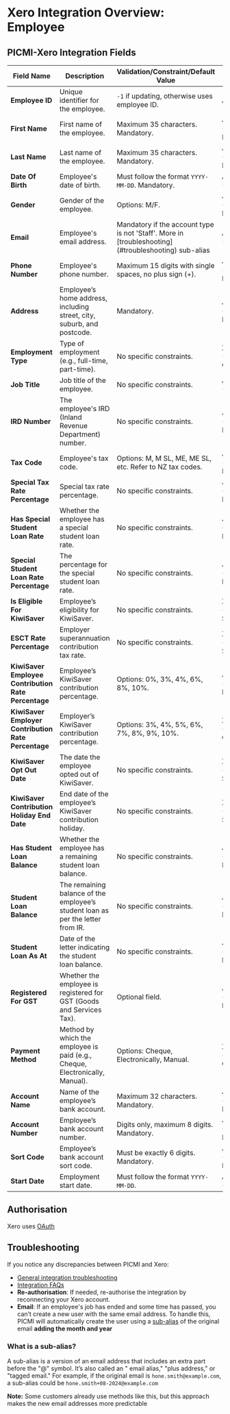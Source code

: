 # Xero Integration Overview:  Employee

## PICMI-Xero Integration Fields

| **Field Name**                                      | **Description**                                                                 | **Validation/Constraint/Default Value**                                                              | **Source**                       |
|-----------------------------------------------------|---------------------------------------------------------------------------------|------------------------------------------------------------------------------------------------------|----------------------------------|
| **Employee ID**                                     | Unique identifier for the employee.                                             | `-1` if updating, otherwise uses employee ID.                                                        | Application                      |
| **First Name**                                      | First name of the employee.                                                     | Maximum 35 characters. Mandatory.                                                                    | Jobseeker (Personal Information) |
| **Last Name**                                       | Last name of the employee.                                                      | Maximum 35 characters. Mandatory.                                                                    | Jobseeker (Personal Information) |
| **Date Of Birth**                                   | Employee's date of birth.                                                       | Must follow the format `YYYY-MM-DD`. Mandatory.                                                      | Application (Contract/Job)       |
| **Gender**                                          | Gender of the employee.                                                         | Options: M/F.                                                                                        | Jobseeker (Personal Information) |
| **Email**                                           | Employee's email address.                                                       | Mandatory if the account type is not 'Staff'. More in [troubleshooting] (#troubleshooting) sub-alias | Application (Contract/Job)       |
| **Phone Number**                                    | Employee's phone number.                                                        | Maximum 15 digits with single spaces, no plus sign (+).                                              | Jobseeker (Personal Information) |
| **Address**                                         | Employee’s home address, including street, city, suburb, and postcode.          | Mandatory.                                                                                           | Jobseeker (Personal Information) |
| **Employment Type**                                 | Type of employment (e.g., full-time, part-time).                                | No specific constraints.                                                                             | Xero (Integration Configuration) |
| **Job Title**                                       | Job title of the employee.                                                      | No specific constraints.                                                                             | Application (Contract/Job)       |
| **IRD Number**                                      | The employee's IRD (Inland Revenue Department) number.                          | No specific constraints.                                                                             | Jobseeker (Personal Information) |
| **Tax Code**                                        | Employee's tax code.                                                            | Options: M, M SL, ME, ME SL, etc. Refer to NZ tax codes.                                             | Jobseeker (Personal Information) |
| **Special Tax Rate Percentage**                     | Special tax rate percentage.                                                    | No specific constraints.                                                                             | Jobseeker (Personal Information) |
| **Has Special Student Loan Rate**                   | Whether the employee has a special student loan rate.                           | No specific constraints.                                                                             | Jobseeker (Personal Information) |
| **Special Student Loan Rate Percentage**            | The percentage for the special student loan rate.                               | No specific constraints.                                                                             | Jobseeker (Personal Information) |
| **Is Eligible For KiwiSaver**                       | Employee’s eligibility for KiwiSaver.                                           | No specific constraints.                                                                             | Xero (KiwiSaver Status)          |
| **ESCT Rate Percentage**                            | Employer superannuation contribution tax rate.                                  | No specific constraints.                                                                             | Xero (KiwiSaver Status)          |
| **KiwiSaver Employee Contribution Rate Percentage** | Employee’s KiwiSaver contribution percentage.                                   | Options: 0%, 3%, 4%, 6%, 8%, 10%.                                                                    | Jobseeker (Personal Information) |
| **KiwiSaver Employer Contribution Rate Percentage** | Employer’s KiwiSaver contribution percentage.                                   | Options: 3%, 4%, 5%, 6%, 7%, 8%, 9%, 10%.                                                            | Xero (Integration Configuration) |
| **KiwiSaver Opt Out Date**                          | The date the employee opted out of KiwiSaver.                                   | No specific constraints.                                                                             | Xero (KiwiSaver Status)          |
| **KiwiSaver Contribution Holiday End Date**         | End date of the employee’s KiwiSaver contribution holiday.                      | No specific constraints.                                                                             | Xero (KiwiSaver Status)          |
| **Has Student Loan Balance**                        | Whether the employee has a remaining student loan balance.                      | No specific constraints.                                                                             | Jobseeker (Personal Information) |
| **Student Loan Balance**                            | The remaining balance of the employee’s student loan as per the letter from IR. | No specific constraints.                                                                             | Jobseeker (Personal Information) |
| **Student Loan As At**                              | Date of the letter indicating the student loan balance.                         | No specific constraints.                                                                             | Jobseeker (Personal Information) |
| **Registered For GST**                              | Whether the employee is registered for GST (Goods and Services Tax).            | Optional field.                                                                                      | Jobseeker (Personal Information) |
| **Payment Method**                                  | Method by which the employee is paid (e.g., Cheque, Electronically, Manual).    | Options: Cheque, Electronically, Manual.                                                             | Xero (Integration Configuration) |
| **Account Name**                                    | Name of the employee’s bank account.                                            | Maximum 32 characters. Mandatory.                                                                    | Jobseeker (Personal Information) |
| **Account Number**                                  | Employee’s bank account number.                                                 | Digits only, maximum 8 digits. Mandatory.                                                            | Jobseeker (Personal Information) |
| **Sort Code**                                       | Employee’s bank account sort code.                                              | Must be exactly 6 digits. Mandatory.                                                                 | Jobseeker (Personal Information) |
| **Start Date**                                      | Employment start date.                                                          | Must follow the format `YYYY-MM-DD`.                                                                 | Application (Contract/Job)       |

## Authorisation

Xero uses [OAuth](../integrations.md#different-ways-to-authorise-picmi-to-transfer-data)

## Troubleshooting

If you notice any discrepancies between PICMI and Xero:

- [General integration troubleshooting](../integrations#troubleshooting)
- [Integration FAQs](../../faqs#integrations)
- **Re-authorisation**: If needed, re-authorise the integration by reconnecting your Xero account.
- **Email**: If an employee's job has ended and some time has passed, you can’t create a new user with the same email
  address. To handle this, PICMI will automatically create the user using a [sub-alias](#what-is-a-sub-alias) of the
  original email **adding the month and year**

### What is a sub-alias?

A sub-alias is a version of an email address that includes an extra part before the "@" symbol. It’s also called an "
email alias," "plus address," or "tagged email." For example, if the original email is `hone.smith@example.com`, a
sub-alias could be `hone.smith+08-2024@example.com`

**Note:** Some customers already use methods like this, but this approach makes the new email addresses more predictable
